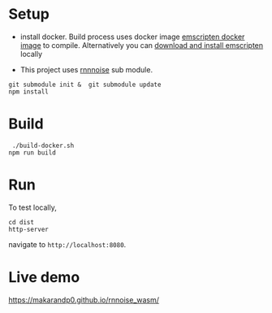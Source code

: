 # Setup
- install docker.  Build process uses docker image [emscripten docker image](https://emscripten.org/docs/getting_started/downloads.html#using-the-docker-image) to compile. Alternatively you can [download and install emscripten](https://emscripten.org/docs/getting_started/downloads.html) locally

-  This project uses [rnnnoise](https://github.com/xiph/rnnoise/) sub module.
```
git submodule init &  git submodule update
npm install
```

# Build
```
 ./build-docker.sh
npm run build

```

# Run
To test locally,
```
cd dist
http-server
```
navigate to `http://localhost:8080`.

# Live demo
https://makarandp0.github.io/rnnoise_wasm/



